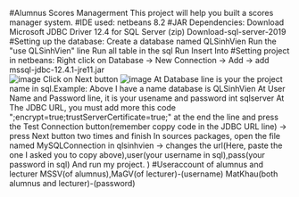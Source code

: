 #Alumnus Scores Managerment 
  This project will help you built a scores manager system.<space><space>
#IDE used:
  netbeans 8.2
#JAR Dependencies:
  Download Microsoft JDBC Driver 12.4 for SQL Server (zip)
  Download-sql-server-2019
#Setting up the database:
  Create a database named QLSinhVien
  Run the "use QLSinhVien" line
  Run all table in the sql
  Run Insert Into
#Setting project in netbeans:
  Right click on Database -> New Connection -> Add -> add mssql-jdbc-12.4.1-jre11.jar  
  ![image](https://github.com/Khoavo26042004/AlumnusScoresManagerment/assets/154489298/33f8949d-9a11-44a8-818a-df35917d8b40)
  Click on Next button 
  ![image](https://github.com/Khoavo26042004/AlumnusScoresManagerment/assets/154489298/84eae431-2bde-421f-a5ed-9c45b1c60593)
  At Database line is your the project name in sql.Example: Above I have a name database is QLSinhVien
  At User Name and Password line, it is your usename and password int sqlserver
  At The JDBC URL, you must add more this code ";encrypt=true;trustServerCertificate=true;" at the end the line and press the Test Connection button(remember coppy code in the JDBC URL line) -> press Next button two times and finish
  In sources packages, open the file named MySQLConnection in qlsinhvien -> changes the url(Here, paste the one I asked you to copy above),user(your username in sql),pass(your password in sql)
  And run my project.
)
#Useraccount of alumnus and lecturer 
  MSSV(of alumnus),MaGV(of lecturer)-(username) 
  MatKhau(both alumnus and lecturer)-(password)


